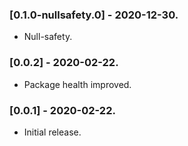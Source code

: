 ### [0.1.0-nullsafety.0] - 2020-12-30.

*  Null-safety.

### [0.0.2] - 2020-02-22.

*  Package health improved.

### [0.0.1] - 2020-02-22.

*  Initial release.

